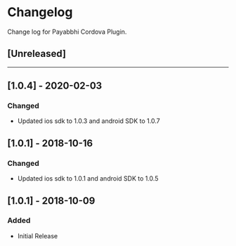 # Changelog
Change log for Payabbhi Cordova Plugin.

## [Unreleased]

---
## [1.0.4] - 2020-02-03
### Changed
- Updated ios sdk to 1.0.3 and android SDK to 1.0.7
    
## [1.0.1] - 2018-10-16
### Changed
- Updated ios sdk to 1.0.1 and android SDK to 1.0.5
    

## [1.0.1] - 2018-10-09
### Added
- Initial Release